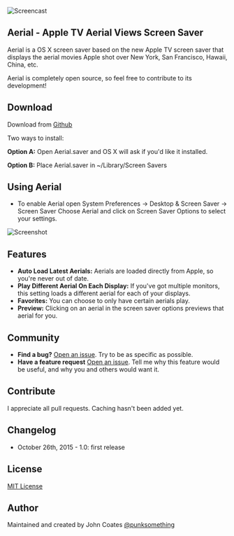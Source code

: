 ![Screencast](https://raw.githubusercontent.com/JohnCoates/Aerial/master/screencast.gif)

## Aerial - Apple TV Aerial Views Screen Saver
Aerial is a OS X screen saver based on the new Apple TV screen saver that displays the aerial movies Apple shot over New York, San Francisco, Hawaii, China, etc.

Aerial is completely open source, so feel free to contribute to its development!

## Download
Download from [Github](https://github.com/JohnCoates/Aerial/releases/download/v1.0/Aerial.zip)

Two ways to install:

**Option A:** Open Aerial.saver and OS X will ask if you'd like it installed.

**Option B:** Place Aerial.saver in ~/Library/Screen Savers

## Using Aerial

* To enable Aerial open System Preferences -> Desktop & Screen Saver -> Screen Saver
Choose Aerial and click on Screen Saver Options to select your settings.


![Screenshot](https://raw.githubusercontent.com/JohnCoates/Aerial/master/screenshot.png)

## Features
* **Auto Load Latest Aerials:** Aerials are loaded directly from Apple, so you're never out of date.
* **Play Different Aerial On Each Display:** If you've got multiple monitors, this setting loads a different aerial for each of your displays.
* **Favorites:** You can choose to only have certain aerials play.
* **Preview:** Clicking on an aerial in the screen saver options previews that aerial for you.

## Community
- **Find a bug?** [Open an issue](https://github.com/JohnCoates/Aerial/issues/new). Try to be as specific as possible.
- **Have a feature request** [Open an issue](https://github.com/JohnCoates/Aerial/issues/new). Tell me why this feature would be useful, and why you and others would want it.

## Contribute
I appreciate all pull requests. Caching hasn't been added yet.

## Changelog

- October 26th, 2015 - 1.0: first release

## License
[MIT License](https://raw.githubusercontent.com/JohnCoates/Aerial/master/LICENSE)

## Author
Maintained and created by John Coates [@punksomething](http://twitter.com/punksomething)
